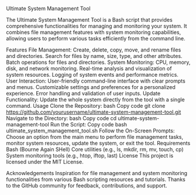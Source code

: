 Ultimate System Management Tool


The Ultimate System Management Tool is a Bash script that provides comprehensive functionalities for managing and monitoring your system. It combines file management features with system monitoring capabilities, allowing users to perform various tasks efficiently from the command line.

Features
File Management:
Create, delete, copy, move, and rename files and directories.
Search for files by name, size, type, and other attributes.
Batch operations for files and directories.
System Monitoring:
CPU, memory, disk, and network monitoring.
Real-time analysis and visualization of system resources.
Logging of system events and performance metrics.
User Interaction:
User-friendly command-line interface with clear prompts and menus.
Customizable settings and preferences for a personalized experience.
Error handling and validation of user inputs.
Update Functionality:
Update the whole system directly from the tool with a single command.
Usage
Clone the Repository:
bash
Copy code
git clone https://github.com/yourusername/ultimate-system-management-tool.git
Navigate to the Directory:
bash
Copy code
cd ultimate-system-management-tool
Run the Script:
Copy code
bash ultimate_system_management_tool.sh
Follow the On-Screen Prompts: Choose an option from the main menu to perform file management tasks, monitor system resources, update the system, or exit the tool.
Requirements
Bash (Bourne Again SHell)
Core utilities (e.g., ls, mkdir, rm, mv, touch, cp)
System monitoring tools (e.g., htop, iftop, last)
License
This project is licensed under the MIT License.

Acknowledgements
Inspiration for file management and system monitoring functionalities from various Bash scripting resources and tutorials.
Thanks to the GitHub community for feedback, contributions, and support.
